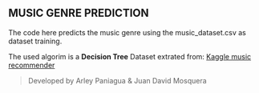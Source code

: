## MUSIC GENRE PREDICTION

<p> The code here predicts the music genre using the music_dataset.csv as dataset training.</p>

The used algorim is a **Decision Tree**
Dataset extrated from: <a href="https://www.kaggle.com/code/leonardobunting/music-recommender/output?select=music_dataset.csv"> Kaggle music recommender </a>

> Developed by Arley Paniagua & Juan David Mosquera